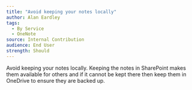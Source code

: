 ```yaml
---
title: "Avoid keeping your notes locally"
author: Alan Eardley
tags: 
  - By Service
  - OneNote
source: Internal Contribution
audience: End User
strength: Should
---
```

Avoid keeping your notes locally. Keeping the notes in SharePoint makes them available for others and if it cannot be kept there then keep them in OneDrive to ensure they are backed up.